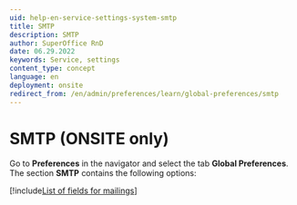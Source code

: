 ```yaml
---
uid: help-en-service-settings-system-smtp
title: SMTP
description: SMTP
author: SuperOffice RnD
date: 06.29.2022
keywords: Service, settings
content_type: concept
language: en
deployment: onsite
redirect_from: /en/admin/preferences/learn/global-preferences/smtp
---
```


# SMTP (ONSITE only)

Go to <i class="ph ph-gear" aria-hidden="true"></i> **Preferences** in the navigator and select the tab **Global Preferences**. The section **SMTP** contains the following options:

[!include[List of fields for mailings](../../marketing/learn/includes/mailing-smtp-fields.md)]
